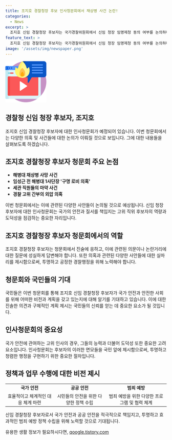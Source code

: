```yaml
---
title: 조지호 경찰청장 후보 인사청문회에서 채상병 사건 논란!
categories:
  - News
excerpt: >
  조지호 신임 경찰청장 후보자는 국가경찰위원회에서 신임 청장 임명제청 동의 여부를 논의하며 취재진의 질문에 답했다. 국회 행정안전위원회는 조지호 후보자에 대한 인사청문회를 개최하여, 해병대 채상병 사망 사건과 구명 로비 의혹 등을 쟁점으로 다룰 예정이다. 청문회에는 관련된 핵심 증인들이 채택됐으며, 세관 직원들의 마약 사건 연루 혐의와 관련한 의혹에 대한 질문도 예상된다. 유력 증인으로는 이종호 전 블랙펄인베스트먼트 대표와 이원모 전 대통령실 인사비서관이 포함된다.
feature_text: >
  조지호 신임 경찰청장 후보자는 국가경찰위원회에서 신임 청장 임명제청 동의 여부를 논의하며 취재진의 질문에 답했다. 국회 행정안전위원회는 조지호 후보자에 대한 인사청문회를 개최하여, 해병대 채상병 사망 사건과 구명 로비 의혹 등을 쟁점으로 다룰 예정이다. 청문회에는 관련된 핵심 증인들이 채택됐으며, 세관 직원들의 마약 사건 연루 혐의와 관련한 의혹에 대한 질문도 예상된다. 유력 증인으로는 이종호 전 블랙펄인베스트먼트 대표와 이원모 전 대통령실 인사비서관이 포함된다.
image: '/assets/img/newspaper.png'
---
```


<p><img src="/assets/img/news.png" alt="rentncar 속보" /></p>

<h2>경찰청 신임 청장 후보자, 조지호</h2>

<p>조지호 신임 경찰청장 후보자에 대한 인사청문회가 예정되어 있습니다. 이번 청문회에서는 다양한 의혹 및 사건들에 대한 논의가 이뤄질 것으로 보입니다. 그에 대한 내용들을 살펴보도록 하겠습니다.</p>

<h2 data-ke-size="size26">조지호 경찰청장 후보자 청문회 주요 논점</h2>

<ul>
    <li><b>해병대 채상병 사망 사건</b></li>
    <li><b>임성근 전 해병대 1사단장 '구명 로비 의혹'</b></li>
    <li><b>세관 직원들의 마약 사건</b></li>
    <li><b>경찰 고위 간부의 외압 의혹</b></li>
</ul>

<p data-ke-size="size16">이번 청문회에서는 이에 관련된 다양한 사안들이 논의될 것으로 예상됩니다. 신임 청장 후보자에 대한 인사청문회는 국가의 안전과 질서를 책임지는 고위 직위 후보자의 역량과 도덕성을 점검하는 중요한 자리입니다.</p>

<h2 data-ke-size="size26">조지호 경찰청장 후보자 청문회에서의 역할</h2>

<p data-ke-size="size16">조지호 경찰청장 후보자는 청문회에서 진술에 응하고, 이에 관련된 의문이나 논란거리에 대한 질문에 성실하게 답변해야 합니다. 또한 의혹과 관련된 다양한 사안들에 대한 실마리를 제시함으로써, 투명하고 공정한 경찰행정을 위해 노력해야 합니다.</p>

<h2 data-ke-size="size26">청문회와 국민들의 기대</h2>

<p data-ke-size="size16">국민들은 이번 청문회를 통해 조지호 신임 경찰청장 후보자가 국가 안전과 안전한 사회를 위해 어떠한 비전과 계획을 갖고 있는지에 대해 알기를 기대하고 있습니다. 이에 대한 진솔한 의견과 구체적인 계획 제시는 국민들의 신뢰를 얻는 데 중요한 요소가 될 것입니다.</p>

<h2 data-ke-size="size26">인사청문회의 중요성</h2>

<p data-ke-size="size16">국가 안전에 관여하는 고위 인사의 경우, 그들의 능력과 더불어 도덕성 또한 중요한 고려 요소입니다. 인사청문회는 후보자의 이러한 면모들을 국민 앞에 제시함으로써, 투명하고 청렴한 행정을 구현하기 위한 중요한 절차입니다.</p>

<h2 data-ke-size="size26">정책과 업무 수행에 대한 비전 제시</h2>

<table>
   <tr>
      <td style="text-align: center; height: 17px;"><b>국가 안전</b></td>
      <td style="text-align: center; height: 17px;"><b>공공 안전</b></td>
      <td style="text-align: center; height: 17px;"><b>범죄 예방</b></td>
   </tr>
   <tr>
      <td style="text-align: center; height: 17px;">효율적이고 체계적인 대응 체계 마련</td>
      <td style="text-align: center; height: 17px;">시민들의 안전을 위한 다양한 정책 수립</td>
      <td style="text-align: center; height: 17px;">범죄 예방을 위한 다양한 프로그램 및 협력 체계</td>
   </tr>
</table>

<p data-ke-size="size16">신임 경찰청장 후보자로서 국가 안전과 공공 안전을 적극적으로 책임지고, 투명하고 효과적인 범죄 예방 정책 수립을 위해 노력할 것으로 기대됩니다.</p>
유용한 생활 정보가 필요하시다면, <a href="https://qoogle.tistory.com" rel="dofollow">qoogle.tistory.com</a>


